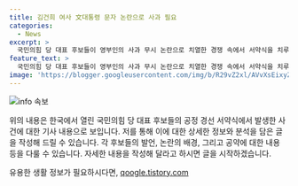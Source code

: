 ```yaml
---
title: 김건희 여사 文대통령 문자 논란으로 사과 필요
categories:
  - News
excerpt: >
  국민의힘 당 대표 후보들이 영부인의 사과 무시 논란으로 치열한 경쟁 속에서 서약식을 치루고 있다. 김건희 여사가 한동훈 후보에게 읽씹 논란이 생겨 당권주자들 간 갈등이 고조되는 가운데, 후보들은 사과 문제 등을 놓고 입장을 분명히 하며 공격과 비판을 이어가고 있다. 각 후보는 각종 일정에 참석하며 당원들과의 만남 등을 통해 지지를 호소하고 있다.
feature_text: >
  국민의힘 당 대표 후보들이 영부인의 사과 무시 논란으로 치열한 경쟁 속에서 서약식을 치루고 있다. 김건희 여사가 한동훈 후보에게 읽씹 논란이 생겨 당권주자들 간 갈등이 고조되는 가운데, 후보들은 사과 문제 등을 놓고 입장을 분명히 하며 공격과 비판을 이어가고 있다. 각 후보는 각종 일정에 참석하며 당원들과의 만남 등을 통해 지지를 호소하고 있다.
image: 'https://blogger.googleusercontent.com/img/b/R29vZ2xl/AVvXsEixyZcFfHzMRdzZMjFBmAUKJYCLCGyLL1o632UiGVXcaFdKo_bkvkuCioo0uUKlGfBVcT3P84aROyZIXSBEx3Aw5nCQ3pTgDom1WDC4m8eifvWiAmWEEVb4x6G_l8C0QH225ldMjyaFvpxGEBGNO37VmDTDMHGhJPq73UglMfDca1-0aw/s1600/blogspot.png'
---
```


<p><img src="https://blogger.googleusercontent.com/img/b/R29vZ2xl/AVvXsEixyZcFfHzMRdzZMjFBmAUKJYCLCGyLL1o632UiGVXcaFdKo_bkvkuCioo0uUKlGfBVcT3P84aROyZIXSBEx3Aw5nCQ3pTgDom1WDC4m8eifvWiAmWEEVb4x6G_l8C0QH225ldMjyaFvpxGEBGNO37VmDTDMHGhJPq73UglMfDca1-0aw/s1600/blogspot.png" alt="info 속보" /></p>

<p>위의 내용은 한국에서 열린 국민의힘 당 대표 후보들의 공정 경선 서약식에서 발생한 사건에 대한 기사 내용으로 보입니다. 저를 통해 이에 대한 상세한 정보와 분석을 담은 글을 작성해 드릴 수 있습니다. 각 후보들의 발언, 논란의 배경, 그리고 공약에 대한 내용 등을 다룰 수 있습니다. 자세한 내용을 작성해 달라고 하시면 글을 시작하겠습니다.</p>
유용한 생활 정보가 필요하시다면, <a href="https://qoogle.tistory.com" rel="dofollow">qoogle.tistory.com</a>



